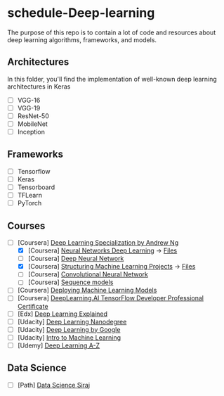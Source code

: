 # schedule-Deep-learning

The purpose of this repo is to contain a lot of code and resources about deep learning algorithms, frameworks, and models.

## Architectures
In this folder, you'll find the implementation of well-known deep learning architectures in Keras

- [ ] VGG-16
- [ ] VGG-19
- [ ] ResNet-50
- [ ] MobileNet
- [ ] Inception

## Frameworks

- [ ] Tensorflow
- [ ] Keras
- [ ] Tensorboard
- [ ] TFLearn
- [ ] PyTorch

## Courses

- [ ] [Coursera] [Deep Learning Specialization by Andrew Ng](https://www.coursera.org/specializations/deep-learning)
  - [x] [Coursera] [Neural Networks Deep Learning](https://www.coursera.org/learn/neural-networks-deep-learning?specialization=deep-learning) -> [Files](https://github.com/dsperax/schedule-Deep-learning/tree/main/courses/Neural%20Network%20and%20Deep%20Learning)
  - [ ] [Coursera] [Deep Neural Network](https://www.coursera.org/learn/deep-neural-network?specialization=deep-learning)
  - [x] [Coursera] [Structuring Machine Learning Projects](https://www.coursera.org/learn/machine-learning-projects?specialization=deep-learning) -> [Files](https://github.com/dsperax/schedule-Deep-learning/tree/main/courses/Structure%20ML%20Projects)
  - [ ] [Coursera] [Convolutional Neural Network](https://www.coursera.org/learn/convolutional-neural-networks?specialization=deep-learning)
  - [ ] [Coursera] [Sequence models](https://www.coursera.org/learn/nlp-sequence-models?specialization=deep-learning)
- [ ] [Coursera] [Deploying Machine Learning Models](https://www.coursera.org/learn/deploying-machine-learning-models?authMode=login)
- [ ] [Coursera] [DeepLearning.AI TensorFlow Developer Professional Certificate](https://www.coursera.org/professional-certificates/tensorflow-in-practice)
- [ ] [Edx] [Deep Learning Explained](https://www.edx.org/course/deep-learning-explained-2)
- [ ] [Udacity] [Deep Learning Nanodegree](https://www.udacity.com/course/deep-learning-nanodegree--nd101)
- [ ] [Udacity] [Deep Learning by Google](https://www.udacity.com/course/intro-to-tensorflow-for-deep-learning--ud187)
- [ ] [Udacity] [Intro to Machine Learning](https://www.udacity.com/course/intro-to-machine-learning--ud120)
- [ ] [Udemy] [Deep Learning A-Z](https://www.udemy.com/course/deeplearning/)

## Data Science

- [ ] [Path] [Data Science Siraj](https://github.com/llSourcell/Learn_Data_Science_in_3_Months)
